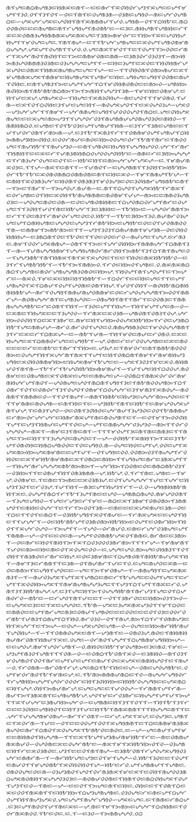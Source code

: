 ᜈᜎᜌᜇᜈᜊᜈᜌᜈᜂᜇᜐᜈᜁᜇᜈᜎᜑᜇᜇᜈᜆᜎᜁᜏᜐᜏᜆᜌᜂᜎᜁᜌᜇᜇᜌᜎᜋᜌᜎᜎᜂᜏۦᜏᜎᜎᜂᜎᜏᜎᜑᜏᜇᜎᜈᜎᜇᜏᜌᜈᜂᜈᜑᜏᜂᜈᜇᜌᜐᜏᜑᜈᜇᜌᜆᜏᜌᜈᜊᜇᜑᜌᜁᜌᜆᜌᜁᜇᜌᜏᜐᜎᜈᜎᜁᜈᜈᜈᜉᜎᜉᜏۦᜌᜐᜈᜑᜏᜎᜎᜊᜐᜀᜇۦᜈᜊᜏᜏᜈᜏᜇᜇᜇᜈᜌᜈᜇᜈᜎᜆᜌᜐᜌᜎᜈᜏᜈᜀᜇᜑᜇᜂᜇۦᜈᜐᜌᜈᜎᜌᜈᜐᜇᜆᜎᜁᜇᜁᜏᜈᜈᜂᜌᜐᜈᜈᜈᜁᜌᜁᜈᜁᜌᜇᜎᜂᜈᜅᜈᜋᜏᜆᜇᜎᜐᜅᜎᜁᜇᜌᜏᜐᜌᜐᜌᜎᜎᜋᜏᜌᜇᜌᜇۦᜎᜈᜎᜈᜌᜑᜇᜎᜎᜀᜌᜆᜌᜈᜌᜇᜇᜁᜏᜌᜎᜌᜈᜏᜈᜋᜈᜊᜌᜌᜌۦᜌᜁᜌᜎᜏᜌᜈᜎᜎᜉᜏۦᜏۦᜌᜇᜈᜁᜎᜋᜏᜎᜎᜇᜎᜏᜌᜎᜎᜅᜏᜏᜇᜆᜈᜆᜎᜁᜌᜆᜈᜏᜎᜈᜏᜐᜎᜇᜎᜅᜇᜈᜈᜋᜏᜈᜇᜈᜈᜑᜇᜂᜈᜂᜏᜆᜏᜂᜏᜂᜎᜑᜈᜅᜐᜅᜈᜂᜌᜏᜈᜈᜈᜂᜏᜂᜈᜇᜏᜂᜌᜌᜌᜇᜌᜎᜎᜑᜇᜐᜇᜂᜌᜎᜇᜁᜏᜇᜎᜐᜏᜐᜈᜆᜌᜁᜌᜏᜇᜏᜈᜁᜎᜐᜈᜁᜈᜌᜈᜌᜇᜌᜇᜎᜌᜑᜇᜑᜎᜎᜏᜐᜏᜈᜎᜏᜈᜅᜈᜉᜇᜁᜎᜋᜌᜈᜈᜁᜌᜁᜎᜈᜈᜋᜇᜐᜌᜈᜌᜁᜎᜌᜈᜆᜇᜐᜇۦᜌᜐᜌᜇᜌᜐᜎᜏᜏᜈᜇᜈᜌᜎᜏᜐᜇۦᜇᜈᜎᜌᜈᜂᜎᜅᜇᜌᜌᜎᜌᜆᜎᜊᜎᜋᜏᜐᜈᜏᜈᜏᜇᜇᜈᜅᜏᜑᜌᜈᜐᜅᜈᜏᜐᜅᜈᜎᜈᜀᜈᜀᜈᜊᜈᜅᜎᜅᜎᜅᜈᜐᜎᜌᜌᜂᜎᜂᜈᜑᜎᜋᜇᜐᜇᜏᜈᜋᜌۦᜇᜐᜎᜉᜇᜁᜌۦᜌᜈᜌᜁᜏᜑᜎᜐᜌᜇᜎᜁᜈᜂᜏᜐᜌᜑᜈᜇᜌᜏᜎᜎᜎᜋᜏᜈᜏۦᜎᜉᜈᜑᜇᜁᜎᜏᜎᜊᜏᜐᜇᜂᜎᜉᜇᜌᜇᜐᜎᜑᜈᜏᜌᜁᜌᜏᜎᜎᜇᜁᜏᜌᜏᜂᜌᜑᜌᜁᜏᜑᜌᜂᜌᜆᜌᜆᜎᜎᜈᜋᜎᜑᜌᜆᜈᜈᜌᜇᜌᜐᜎᜉᜏᜏᜏᜌᜏᜎᜈᜊᜇۦᜌᜇᜏᜐᜌᜁᜈᜌᜇᜇᜇᜁᜌᜇᜈᜅᜌᜂᜎᜎᜌᜌᜏᜆᜏᜂᜎᜈᜌᜈᜈᜉᜌᜏᜈᜌᜏᜂᜏᜇᜈᜐᜏᜑᜎᜈᜈᜐᜈᜊᜏۦᜇᜌᜈᜇᜎᜏᜎᜀᜏᜂᜇᜌᜎᜌᜈᜉᜎᜐᜈᜑᜇᜂᜎᜆᜎᜂᜈᜇᜌᜈᜇᜇᜎᜉᜎᜉᜏᜆᜏᜈᜎᜆᜈᜅᜈᜑᜌۦᜇᜂᜎᜀᜎᜁᜈᜂᜎᜆᜎᜎᜏᜈᜈᜋᜏᜌᜎᜌᜈᜉᜎᜊᜐᜅᜈᜈᜌᜂᜐᜅᜏᜐᜏۦᜇᜏᜏᜆᜈᜉᜇᜈᜏᜇᜐᜅᜏᜏᜌᜇᜏᜆᜎᜀᜈᜎᜈᜆᜇᜎᜈᜏᜏᜌᜇᜎᜈᜉᜐᜀᜎᜎᜈᜉᜌᜂᜏᜑᜇᜈᜎᜌᜈᜏᜇᜐᜌᜐᜎᜌᜌᜐᜌᜏᜏۦᜌᜆᜎᜆᜈᜆᜎᜐᜈᜐᜎᜇᜇᜁᜇᜆᜎᜉᜈᜂᜈᜐᜈᜊᜏᜌᜏᜏᜌᜏᜐᜀᜇᜑᜈᜈᜇᜆᜇᜂᜐᜅᜌᜌᜌᜇᜎᜆᜈᜂᜌᜆᜏᜌᜇᜇᜏᜎᜇᜑᜐᜀᜇᜐᜎᜇᜈᜅᜌᜆᜌᜆᜌᜁᜌᜑᜇۦᜎᜋᜈᜉᜈᜁᜏᜂᜇۦᜎᜎᜌᜑᜈᜁᜎᜇᜈᜎᜎᜑᜎᜉᜈᜏᜎᜑᜇᜌᜌᜈᜈᜎᜎᜂᜏᜐᜎᜅᜐᜀᜐᜅᜏᜆᜎᜀᜎᜀᜇᜁᜏᜈᜏᜈᜈᜊᜏᜈᜈᜏᜈᜇᜈᜎᜇᜐᜇᜁᜏᜑᜎᜋᜎᜈᜈᜌᜎᜀᜌᜑᜎᜇᜈᜐᜎᜁᜏᜂᜈᜂᜌᜆᜇᜐᜏᜈᜎᜏᜈᜂᜈᜂᜎᜋᜏᜂᜌᜂᜇᜏᜇᜂᜏᜐᜈᜆᜌᜐᜈᜀᜇᜈᜎᜑᜎᜅᜇᜎᜈᜆᜎᜑᜎᜅᜌᜏᜌۦᜈᜉᜈᜑᜇۦᜈᜎᜎᜊᜌᜏᜎᜌᜌᜁᜐᜀᜎᜆᜈᜁᜎᜇᜏᜆᜌᜈᜇᜏᜎᜐᜇᜁᜏᜐᜎᜀᜈᜌᜈᜈᜈᜇᜈᜏᜈᜋᜎᜉᜌᜑᜈᜅᜇᜇᜈᜈᜏᜂᜌᜈᜏᜂᜇᜑᜌᜏᜌᜇᜈᜏᜇᜏᜈᜑᜇᜏᜇᜌᜈᜏᜈᜐᜈᜇᜎᜊᜌᜏᜈᜊᜏᜆᜌᜎᜈᜆᜇᜏᜌᜌᜇᜎᜎᜂᜏᜐᜎᜉᜏᜎᜈᜇᜐᜀᜌᜆᜎᜂᜇᜂᜈᜐᜇᜑᜎᜀᜐᜅᜇᜑᜌᜌᜏᜆᜈᜈᜎᜅᜇᜆᜎᜎᜏᜇᜈᜂᜎᜆᜈᜋᜏᜆᜌᜇᜏᜇᜏۦᜐᜀᜎᜑᜎᜀᜇᜂᜐᜅᜎᜂᜏۦᜈᜉᜈᜆᜏᜂᜌᜌᜇᜌᜎᜊᜈᜐᜌᜈᜇᜌᜌᜏᜇᜌᜌᜂᜎᜆᜈᜀᜐᜅᜇᜌᜐᜀᜇᜏᜇᜏᜎᜉᜏᜈᜈᜏᜏᜎᜈᜑᜇᜈᜈᜋᜎᜅᜈᜀᜈᜅᜇᜎᜎᜑᜌᜂᜎᜂᜏᜂᜎᜊᜈᜉᜈᜈᜎᜋᜌᜂᜈᜑᜏᜇᜏᜐᜏᜐᜈᜐᜌᜑᜇᜂᜈᜊᜈᜎᜏᜇᜎᜀᜏᜇᜎᜎᜏᜇᜏᜏᜇᜆᜏᜑᜈᜉᜌᜇᜎᜌᜌۦᜇᜆᜈᜂᜇۦᜈᜋᜎᜏᜏᜆᜌᜁᜈᜈᜌᜑᜏᜈᜎᜎᜎᜅᜇᜎᜌᜆᜏᜐᜐᜅᜎᜈᜈᜈᜌᜆᜎᜊᜈᜈᜎᜂᜎᜑᜈᜑᜎᜉᜈᜌᜌᜐᜈᜋᜎᜌᜌᜐᜌᜈᜏᜆᜈᜆᜏᜐᜎᜅᜈᜀᜎᜂᜎᜊᜎᜈᜎᜈᜌᜇᜏᜑᜎᜌᜌᜂᜈᜀᜎᜈᜎᜐᜈᜁᜎᜈᜎᜁᜎᜁᜌᜏᜇᜎᜇᜇᜎᜐᜏᜇᜈᜁᜐᜀᜐᜀᜏᜑᜇᜂᜎᜆᜎᜌᜈᜀᜐᜀᜎᜑᜎᜀᜎᜅᜎᜈᜈᜅᜏۦᜎᜆᜏᜇᜐᜅᜏᜎᜌᜈᜇۦᜏۦᜈᜁᜈᜁᜈᜊᜈᜊᜎᜌᜌᜈᜇᜈᜏᜆᜌᜈᜌᜌᜈᜂᜏᜈᜏᜇᜐᜅᜌۦᜎᜐᜏᜌᜎᜈᜎᜌᜏᜌᜎᜇᜎᜅᜌᜆᜇᜑᜈᜁᜏۦᜎᜋᜇᜁᜇᜐᜇᜐᜎᜐᜈᜀᜎᜑᜎᜊᜏᜆᜎᜇᜇᜐᜇᜌᜇᜎᜎᜇᜌᜎᜌᜈᜌᜏᜎᜁᜎᜊᜈᜉᜎᜏᜌᜎᜌᜏᜈᜇᜏᜈᜎᜐᜌۦᜎᜉᜏᜎᜏᜐᜎᜑᜈᜏᜐᜀᜈᜊᜈᜐᜈᜐᜈᜀᜌᜑᜈᜆᜎᜏᜌᜐᜎᜈᜈᜉᜈᜌᜏᜈᜈᜋᜇᜏᜇᜆᜌᜏᜌᜌᜌᜈᜎᜅᜏᜏᜎᜈᜈᜆᜌᜑᜈᜏᜈᜌᜌᜆᜈᜎᜇᜌᜈᜂᜌᜏᜇᜑᜏᜈᜌᜐᜎᜈᜎᜎᜈᜆᜎᜇᜏᜏᜈᜂᜇᜎᜈᜈᜈᜌᜌᜌᜈᜀᜇᜆᜇᜏᜈᜎᜎᜐᜎᜑᜎᜂᜏᜇᜌᜎᜎᜐᜌᜑᜎᜐᜎᜋᜌᜎᜌᜇᜈᜑᜏᜑᜇᜁᜈᜇᜎᜐᜌᜁᜇᜇᜎᜂᜌᜏᜏᜑᜎᜆᜈᜁᜇᜁᜏᜂᜈᜑᜌᜈᜏᜈᜎᜏᜈᜂᜎᜏᜌۦᜌᜆᜐᜅᜏᜏᜏᜐᜎᜊᜇᜁᜎᜂᜈᜆᜇۦᜈᜋᜇᜐᜎᜉᜐᜅᜏᜏᜌᜁᜐᜀᜐᜅᜎᜆᜏᜇᜌᜂᜈᜊᜐᜀᜎᜌᜇᜈᜈᜉᜌᜑᜈᜆᜏۦᜈᜆᜏᜏᜎᜌᜏᜇᜏۦᜈᜈᜌᜐᜈᜂᜏᜇᜎᜋᜏᜏᜌᜌᜈᜈᜎᜂᜎᜆᜇᜁᜇᜆᜎᜊᜈᜁᜌᜑᜇᜑᜈᜀᜎᜉᜈᜑᜎᜐᜎᜋᜏᜇᜈᜉᜇᜆᜏᜈᜏۦᜇᜁᜇᜐᜌᜌᜇᜁᜎᜊᜈᜈᜏᜆᜌᜇᜇᜌᜐᜀᜎᜑᜌۦᜏᜈᜇᜆᜇᜆᜏᜏᜌᜌᜈᜇᜇᜁᜇᜈᜏᜇᜇᜇᜇᜆᜇᜇᜈᜀᜇᜎᜈᜆᜎᜎᜐᜅᜇۦᜌᜂᜌۦᜇᜎᜈᜋᜏᜆᜇᜈᜎᜈᜈᜀᜈᜏᜏᜏᜈᜅᜇᜏᜌᜌᜎᜐᜎᜁᜌᜆᜈᜎᜈᜁᜎᜎᜌᜎᜇᜐᜎᜏᜈᜊᜈᜎᜈᜋᜎᜆᜈᜋᜈᜐᜌᜂᜌᜐᜇᜁᜏᜐᜏᜈᜈᜋᜐᜅᜇᜐᜌᜁᜈᜋᜎᜀᜌᜇᜇᜑᜌᜁᜎᜂᜏᜂᜎᜋᜇᜁᜏۦᜈᜐᜈᜉᜏᜎᜈᜎᜈᜑᜎᜀᜎᜆᜎᜀᜌᜏᜐᜀᜐᜅᜈᜋᜈᜉᜎᜑᜎᜉᜎᜌᜇᜐᜎᜊᜏᜏᜌۦᜈᜏᜈᜋᜇᜇᜏᜈᜌᜈᜇᜁᜎᜏᜈᜁᜇᜌᜇᜇᜈᜈᜌᜇᜌᜑᜏᜏᜈᜊᜎᜈᜈᜁᜏᜆᜏᜆᜈᜋᜈᜐᜌᜆᜌᜎᜈᜏᜎᜑᜌᜏᜈᜌᜇᜌᜏᜎᜈᜊᜈᜎᜌᜐᜎᜂᜇᜎᜈᜀᜈᜏᜏᜌᜈᜅᜎᜊᜎᜏᜈᜆᜎᜏᜎᜇᜏᜈᜏᜆᜎᜂᜎᜏᜌᜏᜎᜏᜈᜋᜎᜊᜏᜌᜌᜆᜇᜂᜎᜋᜈᜂᜎᜁᜈᜏᜌᜑᜈᜏᜈᜈᜎᜎᜈᜈᜈᜇᜏᜑᜎᜎᜏᜎᜈᜌᜎᜑᜈᜈᜎᜐᜈᜀᜇᜐᜌᜂᜇᜌᜌᜆᜈᜅᜌᜏᜇᜇᜎᜎᜎᜋᜈᜈᜇᜈᜏᜌᜈᜑᜇᜈᜎᜐᜇᜎᜇᜑᜌᜂᜐᜀᜎᜈᜎᜇᜐᜀᜎᜇᜈᜋᜌᜏᜌᜁᜌᜈᜎᜉᜌۦᜎᜇᜈᜂᜎᜌᜏᜑᜏᜇᜏᜈᜎᜂᜏᜐᜏᜇᜌᜆᜈᜉᜎᜂᜌᜂᜏᜇᜏᜏᜎᜀᜈᜈᜈᜌᜇᜆᜈᜅᜏᜆᜌᜆᜌᜆᜇᜐᜈᜆᜈᜁᜌᜎᜈᜇᜈᜏᜌᜈᜎᜇᜎᜑᜇᜏᜎᜋᜎᜅᜏᜏᜏᜐᜎᜌᜎᜇᜌᜂᜎᜐᜈᜉᜇᜌᜎᜎᜏᜇᜌᜑᜌᜎᜇᜈᜈᜌᜌᜆᜏᜂᜌᜂᜏᜑᜈᜅᜎᜎᜏᜆᜏᜌᜌᜏᜌᜑᜈᜁᜎᜑᜈᜋᜇᜂᜎᜈᜇᜈᜎᜑᜎᜎᜎᜋᜏᜌᜎᜂᜇᜈᜎᜈᜇᜈᜈᜂᜇᜎᜎᜈᜌᜇᜎᜅᜇᜐᜎᜎᜎᜂᜌᜌᜏᜇᜈᜌᜏᜇᜎᜑᜌᜑᜏᜏᜐᜀᜎᜁᜈᜐᜎᜅᜎᜁᜇᜂᜎᜀᜌᜎᜏᜈᜏᜐᜇᜐᜈᜊᜌᜈᜏᜏᜇᜎᜏᜇᜌᜐᜏۦᜈᜑᜏᜌᜇᜐᜏᜇᜌᜎᜌۦᜏᜏᜇᜌᜎᜁᜌᜁᜈᜅᜐᜅᜌᜁᜈᜋᜈᜇᜇᜌᜎᜉᜎᜑᜏᜎᜌᜐᜇᜏᜏۦᜏᜏᜈᜅᜏᜂᜎᜈᜌᜌᜎᜆᜏᜐᜏᜇᜇᜁᜎᜋᜐᜀᜈᜋᜈᜈᜇᜁᜎᜏᜈᜊᜇᜈᜐᜅᜎᜎᜌᜐᜌᜇᜈᜆᜇᜂᜈᜁᜌᜎᜎᜑᜎᜐᜌᜆᜈᜆᜌᜌᜌᜁᜈᜀᜈᜅᜈᜅᜎᜑᜌᜆᜐᜅᜎᜊᜏᜈᜇᜏᜇᜈᜈᜊᜈᜀᜏᜂᜎᜑᜏᜂᜐᜅᜎᜎᜇᜏᜈᜉᜎᜐᜎᜏᜈᜂᜈᜈᜈᜑᜌۦᜐᜀᜌۦᜏۦᜎᜆᜎᜈᜇۦᜌᜈᜇᜑᜎᜋᜌۦᜏᜏᜈᜋᜇۦᜎᜇᜈᜇᜎᜅᜈᜇᜇᜁᜏᜂᜈᜂᜌۦᜇᜏᜎᜌᜌᜌᜌᜆᜎᜉᜇᜎᜌᜆᜇᜐᜌᜂᜎᜂᜏᜎᜇᜆᜏᜂᜌۦᜎᜉᜎᜐᜎᜑᜈᜂᜇᜌᜎᜐᜌᜂᜎᜆᜎᜑᜏۦᜏᜑᜌᜐᜈᜐᜈᜀᜈᜐᜎᜁᜇۦᜏᜌᜌᜎᜈᜊᜎᜆᜎᜀᜎᜂᜌᜎᜈᜇᜇᜌᜏᜑᜌᜈᜈᜊᜈᜌᜏۦᜈᜋᜌᜏᜏᜈᜎᜑᜎᜂᜌᜇᜌᜐᜏᜑᜎᜌᜇᜆᜌᜂᜇᜆᜎᜋᜇᜑᜈᜊᜇᜁᜎᜂᜈᜋᜎᜏᜈᜏᜈᜅᜎᜂᜈᜈᜌᜏᜎᜇᜈᜐᜇᜏᜌᜆᜎᜇᜎᜆᜎᜅᜏᜏᜎᜂᜈᜑᜇᜈᜇᜇᜇᜁᜌᜁᜈᜉᜇᜂᜈᜑᜏᜇᜎᜊᜇᜎᜎᜏᜎᜇᜈᜊᜎᜑᜏᜂᜐᜀᜌᜐᜎᜁᜏᜎᜈᜉᜇᜑᜎᜆᜈᜁᜌᜁᜇᜇᜌᜏᜎᜐᜇᜎᜎᜉᜌᜆᜎᜑᜏᜇᜐᜀᜈᜀᜌᜎᜏᜂᜈᜏᜈᜅᜐᜀᜐᜅᜇᜏᜌᜎᜇᜏᜈᜆᜐᜅᜎᜐᜏᜎᜎᜁᜌᜆᜏᜌᜏᜑᜎᜅᜌᜎᜎᜑᜎᜌᜏᜑᜏᜆᜈᜉᜏۦᜇᜈᜇᜆᜌᜆᜏᜂᜈᜌᜇᜌᜎᜎᜈᜈᜈᜑᜌᜑᜏᜎᜇᜇᜏᜇᜈᜑᜌᜌᜎᜏᜏᜈᜈᜀᜌᜁᜏᜎᜈᜈᜇۦᜈᜆᜈᜇᜇᜂᜈᜅᜎᜑᜏᜇᜈᜆᜇᜐᜏᜎᜈᜐᜎᜅᜎᜁᜎᜊᜏᜂᜏᜏᜏᜂᜈᜆᜈᜅᜎᜎᜎᜆᜌᜑᜎᜋᜈᜋᜈᜎᜎᜉᜏᜇᜈᜅᜇᜐᜇᜈᜇᜏᜎᜁᜏᜌᜇᜏᜏᜑᜇۦᜌᜌᜇᜌᜏۦᜈᜅᜌᜇᜏᜐᜈᜂᜎᜎᜏᜎᜏᜐᜎᜎᜈᜂᜈᜏᜇᜆᜈᜆᜇᜐᜌۦᜇᜏᜇᜂᜈᜋᜈᜇᜎᜊᜌᜈᜏᜈᜎᜈᜐᜀᜈᜉᜌᜁᜎᜐᜎᜑᜈᜋᜎᜂᜇᜆᜈᜈᜎᜎᜇᜂᜈᜑᜏᜎᜈᜉᜈᜆᜎᜉᜇᜎᜏۦᜇᜌᜇᜈᜌᜏᜇᜁᜈᜑᜇᜏᜇᜈᜈᜅᜎᜇᜌᜐᜎᜌᜏᜇᜇᜑᜌᜇᜎᜅᜎᜋᜏᜈᜌᜑᜎᜑᜈᜈᜌᜐᜎᜇᜌᜁᜈᜁᜈᜂᜎᜑᜎᜑᜈᜉᜏᜂᜌᜁᜎᜌᜎᜁᜎᜌᜈᜊᜇᜈᜇᜆᜎᜀᜌᜌᜇᜇᜏᜌᜎᜌᜇᜎᜇᜆᜌᜎᜎᜁᜏᜏᜐᜅᜌᜁᜎᜎᜈᜋᜈᜌᜈᜌᜌᜂᜌᜇᜎᜎᜌᜂᜎᜊᜎᜌᜎᜎᜈᜁᜇᜆᜏۦᜌᜈᜎᜂᜎᜂᜐᜀᜈᜌᜌۦᜌۦᜇᜂᜎᜌᜇᜐᜎᜅᜎᜏᜌᜌᜐᜀᜈᜎᜈᜆᜌᜂᜎᜌᜇᜏᜎᜊᜌᜈᜏᜆᜏᜑᜈᜀᜇᜑᜇᜆᜌᜏᜎᜈᜎᜉᜇᜇᜎᜑᜏᜎᜎᜂᜈᜆᜏᜇᜇᜐᜈᜅᜏᜂᜎᜅᜏᜑᜇᜌᜌᜁᜇᜂᜇᜇᜎᜁᜇᜌᜌᜏᜇۦᜎᜀᜈᜑᜌᜁᜇᜂᜌᜁᜈᜁᜌᜂᜏᜎᜎᜋᜎᜊᜏᜇᜇᜈᜈᜏᜇᜇᜌᜎᜈᜆᜌᜇᜈᜂᜇᜏᜈᜉᜎᜌᜈᜏᜇᜇᜇᜏᜏᜇᜇᜇᜏᜎᜏᜂᜇᜏᜏᜆᜏᜆᜈᜀᜎᜉᜈᜂᜎᜊᜈᜌᜎᜊᜎᜐᜏۦᜈᜆᜏᜂᜏᜑᜏᜎᜎᜈᜌۦᜈᜅᜎᜊᜎᜆᜎᜏᜈᜈᜌᜂᜇᜐᜎᜁᜌᜆᜎᜇᜎᜅᜌᜑᜇᜏᜌᜑᜌᜁᜌᜏᜇᜌᜈᜑᜏᜑᜏᜌᜇᜇᜐᜅᜈᜆᜐᜀᜈᜉᜎᜌᜏᜐᜌᜑᜎᜑᜎᜎᜏᜈᜈᜏᜌᜁᜇᜈᜎᜑᜌᜂᜈᜎᜇᜑᜏᜈᜏᜂᜌۦᜈᜏᜇᜎᜈᜐᜈᜐᜈᜉᜈᜆᜏᜈᜎᜐᜈᜉᜎᜁᜇۦᜏᜌᜇᜑᜏᜆᜈᜏᜎᜌᜌᜎᜎᜊᜌᜈᜈᜋᜌᜐᜐᜅᜌᜑᜇᜇᜌᜏᜌۦᜈᜋᜎᜌᜏᜆᜌᜈᜎᜑᜏۦᜈᜐᜏᜇᜐᜀᜎᜋᜏᜌᜈᜅᜇᜂᜇᜈᜏۦᜎᜋᜇᜑᜌᜂᜌᜎᜈᜂᜏᜎᜌᜈᜎᜎᜎᜏᜈᜑᜏᜑᜇᜏᜈᜊᜎᜀᜏᜈᜎᜁᜏᜑᜇᜂᜈᜐᜏᜑᜈᜎᜏᜂᜎᜋᜏᜌᜈᜏᜎᜏᜏᜎᜈᜆᜇᜌᜎᜉᜇᜌᜎᜇᜈᜉᜎᜏᜇᜁᜌᜁᜇᜈᜈᜐᜌᜏᜎᜇᜎᜈᜌᜑᜏۦᜎᜆᜏᜈᜈᜑᜈᜆᜏᜈᜎᜆᜌۦᜌᜇᜈᜊᜎᜀᜎᜐᜇᜇᜌᜑᜏᜈᜇᜌᜏᜌᜈᜀᜇۦᜏᜌᜎᜋᜏᜆᜈᜏᜎᜀᜎᜋᜈᜇᜌۦᜇۦᜎᜀᜈᜅᜈᜈᜈᜉᜈᜊᜇᜎᜏᜑᜈᜌᜌᜆᜌᜐᜏᜆᜎᜆᜌᜈᜐᜅᜌᜌᜎᜌᜏᜆᜏᜏᜏᜆᜇᜐᜎᜂᜏᜐᜐᜅᜇᜐᜐᜀᜏᜌᜌᜐᜇᜇᜌᜁᜈᜊᜇᜐᜎᜌᜌۦᜏᜐᜎᜅᜈᜉᜈᜆᜌۦᜇᜌᜇᜌᜇᜇᜎᜉᜏᜏᜌᜑᜎᜆᜈᜈᜎᜌᜎᜆᜈᜑᜈᜉᜎᜅᜎᜂᜈᜁᜈᜎᜇᜌᜈᜌᜈᜀᜌۦᜌᜏᜎᜋᜇᜆᜏᜂᜈᜆᜇᜐᜌᜌᜎᜌᜎᜉᜎᜅᜌᜎᜎᜁᜎᜉᜌᜆᜇᜂᜈᜉᜐᜅᜌᜆᜏᜑᜇᜌᜈᜈᜇᜐᜎᜂᜎᜎᜏᜎᜎᜑᜎᜐᜎᜀᜎᜂᜎᜆᜇᜇᜇᜂᜏᜐᜇᜌᜈᜐᜏᜎᜇᜐᜎᜂᜎᜉᜇᜐᜎᜀᜎᜈᜈᜁᜈᜈᜎᜎᜎᜐᜌᜌᜇᜈᜎᜎᜇۦᜌᜆᜎᜉᜌᜌᜈᜋᜏᜈᜌᜑᜈᜆᜎᜆᜏᜈᜎᜑᜇᜆᜌۦᜌᜁᜎᜁᜌۦᜇᜏᜌᜂᜇۦᜌᜈᜎᜇᜎᜁᜏᜆᜈᜑᜎᜉᜇᜑᜏᜎᜇᜇᜏᜏᜌᜎᜏᜏᜎᜁᜌᜐᜈᜈᜎᜇᜎᜊᜇᜈᜈᜋᜈᜂᜈᜁᜈᜌᜏᜇᜈᜆᜎᜊᜈᜏᜎᜁᜏᜌᜌᜁᜎᜀᜈᜀᜏᜇᜈᜏᜇۦᜇᜑᜌᜑᜌᜇᜈᜉᜎᜌᜎᜋᜇᜇᜈᜐᜈᜏᜎᜐᜌᜌᜈᜑᜎᜎᜇᜁᜎᜀᜌᜎᜌᜂᜈᜉᜈᜋᜐᜀᜎᜆᜇᜑᜈᜇᜏᜈᜈᜌᜈᜁᜈᜉᜏᜑᜏᜌᜏᜈᜇᜁᜇᜏᜌᜆᜈᜀᜇᜑᜈᜁᜎᜋᜎᜁᜐᜀᜐᜅᜏᜎᜏᜑᜏᜂᜌᜈᜇᜐᜎᜆᜇᜁᜏᜂᜈᜏᜇۦᜌᜂᜎᜇᜇᜏᜎᜈᜎᜈᜌᜑᜇᜂᜈᜀᜏᜈᜎᜆᜌᜏᜌᜁᜌᜐᜏᜂᜌᜆᜇᜈᜈᜆᜈᜑᜎᜑᜈᜆᜐᜀᜌᜇᜌᜂᜇᜏᜎᜋᜎᜌᜌᜑᜏۦᜐᜀᜎᜂᜏᜇᜇᜎᜏᜌᜎᜇᜈᜉᜏᜎᜎᜋᜌᜏᜈᜀᜎᜁᜏᜐᜏᜐᜏᜎᜌᜑᜐᜀᜇᜆᜏۦᜌᜎᜌᜈᜈᜉᜎᜎᜌᜈᜇۦᜏᜈᜏᜏᜌᜇᜏᜇᜈᜑᜏᜂᜌᜂᜈᜏᜎᜌᜏᜎᜏᜆᜈᜂᜈᜁᜎᜋᜇᜁᜎᜇᜏᜐᜎᜈᜌᜏᜏᜂᜈᜊᜌᜁᜈᜏᜈᜐᜎᜁᜌᜌᜏᜂᜏᜂᜇᜑᜈᜏᜈᜉᜏᜏᜈᜇᜎᜐᜈᜎᜏᜇᜈᜊᜏᜐᜌᜁᜎᜏᜌᜎᜌᜂᜎᜇᜏᜑᜎᜈᜇᜑᜌᜑᜇᜇᜏᜎᜎᜅᜌᜇᜈᜎᜇᜐᜇۦᜏᜐᜇᜇᜎᜎᜏᜈᜎᜊᜇᜁᜇᜏᜏᜎᜈᜁᜈᜎᜎᜇᜐᜀᜐᜅᜎᜊᜌᜂᜌᜈᜌᜈᜇۦᜏᜂᜏᜌᜇᜆᜇᜈᜇᜌᜎᜊᜌᜆᜏᜌᜎᜐᜎᜈᜌᜂᜌᜁᜏۦᜌᜇᜌᜌᜎᜈᜌᜆᜌᜐᜏᜑᜌᜁᜇᜌᜇۦᜇᜎᜈᜈᜇᜆᜈᜊᜌۦᜇᜂᜇᜌᜎᜈᜏᜏᜎᜉᜎᜈᜇᜁᜇᜑᜌۦᜈᜇᜎᜋᜎᜅᜈᜅᜇᜌᜌᜆᜎᜊᜏᜐᜈᜇᜎᜏᜏᜆᜈᜁᜈᜏᜏۦᜎᜀᜇᜏᜇۦᜇۦᜎᜑᜇᜂᜏᜑᜎᜅᜈᜈᜌᜌᜏۦᜏᜊ
